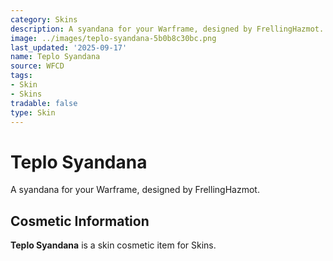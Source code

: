 ```yaml
---
category: Skins
description: A syandana for your Warframe, designed by FrellingHazmot.
image: ../images/teplo-syandana-5b0b8c30bc.png
last_updated: '2025-09-17'
name: Teplo Syandana
source: WFCD
tags:
- Skin
- Skins
tradable: false
type: Skin
---
```


# Teplo Syandana

A syandana for your Warframe, designed by FrellingHazmot.

## Cosmetic Information

**Teplo Syandana** is a skin cosmetic item for Skins.

